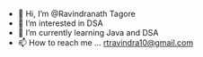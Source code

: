 - 👋 Hi, I’m @Ravindranath Tagore
- 👀 I’m interested in DSA
- 🌱 I’m currently learning Java and DSA
- 📫 How to reach me ... rtravindra10@gmail.com

<!---
RavindraRT/RavindraRT is a ✨ special ✨ repository because its `README.md` (this file) appears on your GitHub profile.
You can click the Preview link to take a look at your changes.
--->
